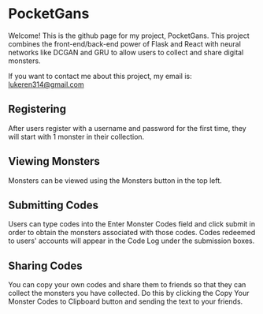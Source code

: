 # PocketGans

Welcome! This is the github page for my project, PocketGans.
This project combines the front-end/back-end power of Flask and React with neural networks like DCGAN and GRU to allow users to collect and share digital monsters.

If you want to contact me about this project, my email is: lukeren314@gmail.com

## Registering

After users register with a username and password for the first time, they will start with 1 monster in their collection.

## Viewing Monsters

Monsters can be viewed using the Monsters button in the top left.

## Submitting Codes

Users can type codes into the Enter Monster Codes field and click submit in order to obtain the monsters associated with those codes.
Codes redeemed to users' accounts will appear in the Code Log under the submission boxes.

## Sharing Codes

You can copy your own codes and share them to friends so that they can collect the monsters you have collected. Do this by clicking the Copy Your Monster Codes to Clipboard button and sending the text to your friends.
